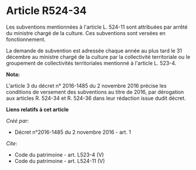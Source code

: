 # Article R524-34

Les subventions mentionnées à l'article L. 524-11 sont attribuées par arrêté du ministre chargé de la culture. Ces
subventions sont versées en fonctionnement.

La demande de subvention est adressée chaque année au plus tard le 31 décembre au ministre chargé de la culture par la
collectivité territoriale ou le groupement de collectivités territoriales mentionné à l'article L. 523-4.

**Nota:**

L'article 3 du décret n° 2016-1485 du 2 novembre 2016 précise les conditions de versement des subventions au titre de 2016,
par dérogation aux articles R. 524-34 et R. 524-36 dans leur rédaction issue dudit décret.

**Liens relatifs à cet article**

_Créé par_:

  - Décret n°2016-1485 du 2 novembre 2016 - art. 1

_Cite_:

  - Code du patrimoine - art. L523-4 (V)
  - Code du patrimoine - art. L524-11 (V)
